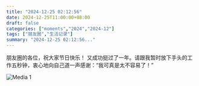 ```yaml
---
title: "2024-12-25 02:12:56"
date: 2024-12-25T11:00:00+08:00
draft: false
categories: ["moments","2024","2024-12"]
tags: ["朋友圈","生活记录"]
summary: "2024-12-25 02:12:56..."
---
```


朋友圈的各位，祝大家节日快乐！
又成功挺过​了一年。请跟我暂时放下手头的工作五秒钟，衷心地向自己道一声感谢：“我可真是太不容易了！”

![Media 1](/Moments/photos/2024-12-25/202412250212560.jpg)

